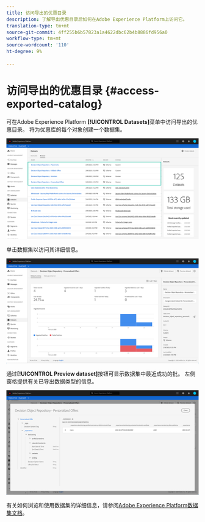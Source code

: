 ```yaml
---
title: 访问导出的优惠目录
description: 了解导出优惠目录后如何在Adobe Experience Platform上访问它。
translation-type: tm+mt
source-git-commit: 4ff255b6b57823a1a4622dbc62b4b8886fd956a0
workflow-type: tm+mt
source-wordcount: '110'
ht-degree: 9%

---
```


# 访问导出的优惠目录 {#access-exported-catalog}

可在Adobe Experience Platform **[!UICONTROL Datasets]**&#x200B;菜单中访问导出的优惠目录。 将为优惠库的每个对象创建一个数据集。

![](../assets/datasets-list.png)

单击数据集以访问其详细信息。

![](../assets/dataset-activity.png)

通过&#x200B;**[!UICONTROL Preview dataset]**&#x200B;按钮可显示数据集中最近成功的批。 左侧窗格提供有关已导出数据类型的信息。

![](../assets/dataset-preview.png)

有关如何浏览和使用数据集的详细信息，请参阅[Adobe Experience Platform数据集文档](https://experienceleague.adobe.com/docs/experience-platform/catalog/datasets/user-guide.html?lang=en#getting-started)。
